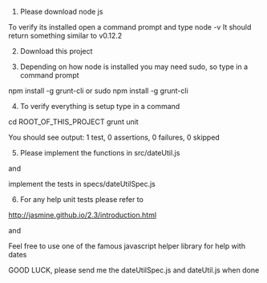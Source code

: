 1. Please download node js

To verify its installed open a command prompt and type node -v
It should return something similar to v0.12.2

2. Download this project

3. Depending on how node is installed you may need sudo, so type in a command prompt

npm install -g grunt-cli
or sudo npm install -g grunt-cli

4. To verify everything is setup type in a command

cd ROOT_OF_THIS_PROJECT
grunt unit

You should see output:
1 test, 0 assertions, 0 failures, 0 skipped

5. Please implement the functions in src/dateUtil.js

and

implement the tests in specs/dateUtilSpec.js

6. For any help unit tests please refer to

http://jasmine.github.io/2.3/introduction.html

and

Feel free to use one of the famous javascript helper library for help with dates

GOOD LUCK, please send me the dateUtilSpec.js and dateUtil.js when done



